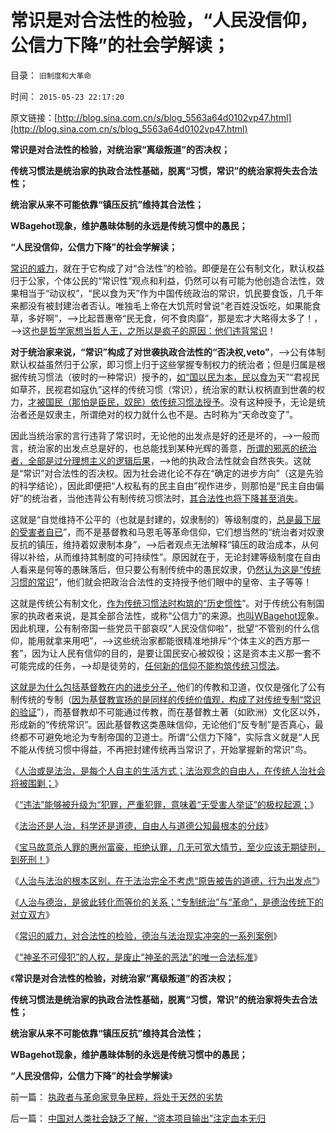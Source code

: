 # 常识是对合法性的检验，“人民没信仰，公信力下降”的社会学解读；

目录： `旧制度和大革命` 

时间： `2015-05-23 22:17:20` 

原文链接：[http://blog.sina.com.cn/s/blog_5563a64d0102vp47.html](http://blog.sina.com.cn/s/blog_5563a64d0102vp47.html)

**常识是对合法性的检验，对统治家“离级叛道”的否决权；**

**传统习惯法是统治家的执政合法性基础，脱离“习惯，常识”的统治家将失去合法性；**

**统治家从来不可能依靠“镇压反抗”维持其合法性；**

**WBagehot现象，维护愚昧体制的永远是传统习惯中的愚民；**

**“人民没信仰，公信力下降”的社会学解读；**

[常识的威力](../../../2015/5/12/常识的威力；从约翰劳到凯恩斯主义，货币学的逻辑统一.md)，就在于它构成了对“合法性”的检验。即便是在公有制文化，默认权益归于公家，个体公民的“常识性”观点和利益，仍然可以有可能为他创造合法性，效果相当于“动议权”，“民以食为天”作为中国传统政治的常识，饥民要食饭，几千年来都没有被封建治者否认。唯独毛上帝在大饥荒时曾说“老百姓没饭吃，如果能食草，多好啊”，——>比起晋惠帝“民无食，何不食肉靡”，那是宏才大略得太多了！，——>这[也是哲学家想当哲人王，之所以是疯子的原因：他们违背常识](../../../2011/3/1/哲学是聪明人的避难所.md)！

**对于统治家来说，“常识”构成了对世袭执政合法性的“否决权,veto”**，——>公有体制默认权益虽然归于公家，即习惯上归于这些掌握专制权力的统治者；但是归属是根据传统习惯法（彼时的一种常识）授予的，[如“国以民为本，民以食为](../../../2010/10/26/国以民为本，民以国为家；反悔“国际法”.md)天”“君视民如草芥，民视君如寇仇”这样的传统习惯（常识），统治家的默认权柄直到世袭的权力，[才被国民（那怕是臣民，奴民）依传统习惯法授予](../../../2013/5/24/三角演义中的WBagehot愚民现象和林语堂的动物；.md)。没有这种授予，无论是统治者还是奴隶主，所谓绝对的权力就什么也不是。古时称为“天命改变了”。

因此当统治家的言行违背了常识时，无论他的出发点是好的还是坏的，——>一般而言，统治家的出发点总是好的，也总能找到某种光辉的善意，[所谓的邪恶的统治者，全部是过分理想主义的逻辑后果](../../../2011/11/2/传染性BUG型精神病.md)，——>他的执政合法性就会自然丧失。这就是“常识”对合法性的否决权。因为社会进化论不存在“确定的进步方向”（这是先验的科学结论），因此即便把“人权私有的民主自由”视作进步，则那怕是“民主自由偏好”的统治者，当他违背公有制传统习惯法时，[其合法性也将下降甚至消失](../../../2013/7/10/“不讲传统”的改革者立刻将遭到民粹“革命”.md)。

这就是“自觉维持不公平的（也就是封建的，奴隶制的）等级制度的，[总是最下层的受害者自已](../../../2008/10/16/极力维护不公平制度的是受害者自已.md)”，而不是基督教和马恩毛等革命信仰，它们想当然的“统治者对奴隶反抗的镇压，维持着奴隶制本身”，——>后者观点无法解释“镇压的政治成本，从何得以补给，从而维持其制度的可持续性”。原因就在于，无论封建等级制度在自由人看来是何等的愚昧落后，但只要公有制传统中的愚民奴隶，仍[然认为这是“传统习惯的常识](../../../2013/11/18/WBagehot现象，茅于轼悖误，及其通往奴役之路.md)”，他们就会把政治合法性的支持授予他们眼中的皇帝、主子等等！

这就是传统公有制文化，[作为传统习惯法时构筑的“历史惯性](../../../2013/11/18/WBagehot现象，茅于轼悖误，及其通往奴役之路.md)”。对于传统公有制国家的执政者来说，是其全部合法性，或称“公信力”的来源。[也叫WBagehot现](../../../2013/11/21/英国内战双方的“阶级成分”，理解马恩毛主义的谬误.md)象。因此机理，公有制帝国一些党员干部哀叹“人民没信仰啦”，批望“不管别的什么信仰，能用就拿来用吧”，——>这些统治家都能很精准地排斥“个体主义的西方那一套”，因为让人民有信仰的目的，是要让国民安心被奴役；这是资本主义那一套不可能完成的任务，——>却是徒劳的，[任何新的信仰不能构筑传统习惯法](../../../2012/4/8/灰太狼的革命的进化中的阶级敌人.md)。

[这就是为什么包括基督教在内的进步分子，](../../../2009/6/14/西教信仰人士不应以传教为目的参与中国政治生活.md)他们的传教和卫道，仅仅是强化了公有制传统的专制（[因为基督教宣扬的是同样的传统价值观，构成了对传统专制“常识的验证](../../../2012/2/17/拜上帝教的洋葱头和共产主义传统和保守主义.md)”），而基督教却不可能通过传教，而在基督教土著（如欧洲）文化区以外，形成新的“传统常识”。因此基督教这类愚昧信仰，无论他们“反专制”是否真心，最终都不可避免地沦为专制帝国的卫道士。所谓“公信力下降”，实际含义就是“人民不能从传统习惯中得益，不再把封建传统再当常识了，开始掌握新的常识”鸟。

《[人治或是法治，是每个人自主的生活方式；法治观念的自由人，在传统人治社会将被围剿；](../../../2014/6/10/人治或是法治，是每个人自主的生活方式.md)》

《[“违法”能够被升级为“犯罪，严重犯罪，意味着“无受害人举证”的极权起源；](../../../2014/7/6/李庄案到李天一，受害人举证观察违法犯罪，及律师伪证罪.md)》

《[法治还是人治，科学还是道德，自由人与道德公知最根本的分歧](../../../2014/9/13/郑州老混蛋打人自毙案，自由人与公知最根本的分歧.md)》

《[宝马故意杀人罪的惠州富豪，拒绝认罪，几无可宽大情节，至少应该无期徒刑，到死刑！](../../../2015/5/18/开宝马见义勇为撞死逃跑小偷，毫无疑问是故意杀人罪.md)》

《[人治与法治的根本区别，在于法治完全不考虑“原告被告的道德，行为出发点”](../../../2015/5/19/人治与法治的根本区别.md)》

《[人治与德治，是彼此转化而等价的关系；“专制统治”与“革命”，是德治传统下的对立双方](../../../2015/5/20/（人治＝德治）与法治势不两立，水火不容，针锋相对，无法中庸.md)》

《[常识的威力，对合法性的检验，德治与法治现实冲突的一系列案例](../../../2015/5/21/常识对合法性的检验，德治与法治现实冲突的一系列案例；.md)》

《[“神圣不可侵犯”的人权，是废止“神圣的恶法”的唯一合法标准](../../../2015/5/22/法律是神圣的，但不是“神圣不可侵犯的”.md)》

《**常识是对合法性的检验，对统治家“离级叛道”的否决权；**

**传统习惯法是统治家的执政合法性基础，脱离“习惯，常识”的统治家将失去合法性；**

**统治家从来不可能依靠“镇压反抗”维持其合法性；**

**WBagehot现象，维护愚昧体制的永远是传统习惯中的愚民；**

**“人民没信仰，公信力下降”的社会学解读**》

前一篇： [执政者与革命家竞争民粹，将处于天然的劣势](../../../2015/6/1/执政者与革命家竞争民粹，将处于天然的劣势.md)

后一篇： [中国对人类社会缺乏了解，“资本项目输出”注定血本无归](../../../2015/5/20/中国对人类社会缺乏了解，“资本项目输出”注定血本无归.md)

